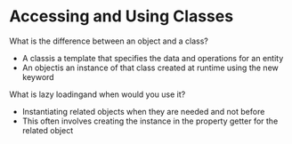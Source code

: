 # Accessing and Using Classes

What is the difference between an object and a class?
- A classis a template that specifies the data and operations for an entity
- An objectis an instance of that class created at runtime using the new keyword

What is lazy loadingand when would you use it?
- Instantiating related objects when they are needed and not before
- This often involves creating the instance in the property getter for the related object